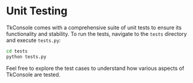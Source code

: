 # Unit Testing

TkConsole comes with a comprehensive suite of unit tests to ensure its functionality and stability. To run the tests, navigate to the `tests` directory and execute `tests.py`:

```bash
cd tests
python tests.py
```
Feel free to explore the test cases to understand how various aspects of TkConsole are tested.